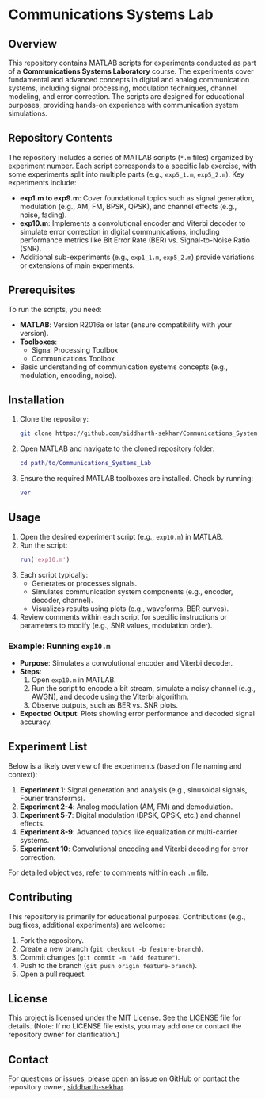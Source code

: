 # Communications Systems Lab

## Overview
This repository contains MATLAB scripts for experiments conducted as part of a **Communications Systems Laboratory** course. The experiments cover fundamental and advanced concepts in digital and analog communication systems, including signal processing, modulation techniques, channel modeling, and error correction. The scripts are designed for educational purposes, providing hands-on experience with communication system simulations.

## Repository Contents
The repository includes a series of MATLAB scripts (`*.m` files) organized by experiment number. Each script corresponds to a specific lab exercise, with some experiments split into multiple parts (e.g., `exp5_1.m`, `exp5_2.m`). Key experiments include:

- **exp1.m to exp9.m**: Cover foundational topics such as signal generation, modulation (e.g., AM, FM, BPSK, QPSK), and channel effects (e.g., noise, fading).
- **exp10.m**: Implements a convolutional encoder and Viterbi decoder to simulate error correction in digital communications, including performance metrics like Bit Error Rate (BER) vs. Signal-to-Noise Ratio (SNR).
- Additional sub-experiments (e.g., `exp1_1.m`, `exp5_2.m`) provide variations or extensions of main experiments.

## Prerequisites
To run the scripts, you need:
- **MATLAB**: Version R2016a or later (ensure compatibility with your version).
- **Toolboxes**:
  - Signal Processing Toolbox
  - Communications Toolbox
- Basic understanding of communication systems concepts (e.g., modulation, encoding, noise).

## Installation
1. Clone the repository:
   ```bash
   git clone https://github.com/siddharth-sekhar/Communications_Systems_Lab.git
   ```
2. Open MATLAB and navigate to the cloned repository folder:
   ```matlab
   cd path/to/Communications_Systems_Lab
   ```
3. Ensure the required MATLAB toolboxes are installed. Check by running:
   ```matlab
   ver
   ```

## Usage
1. Open the desired experiment script (e.g., `exp10.m`) in MATLAB.
2. Run the script:
   ```matlab
   run('exp10.m')
   ```
3. Each script typically:
   - Generates or processes signals.
   - Simulates communication system components (e.g., encoder, decoder, channel).
   - Visualizes results using plots (e.g., waveforms, BER curves).
4. Review comments within each script for specific instructions or parameters to modify (e.g., SNR values, modulation order).

### Example: Running `exp10.m`
- **Purpose**: Simulates a convolutional encoder and Viterbi decoder.
- **Steps**:
  1. Open `exp10.m` in MATLAB.
  2. Run the script to encode a bit stream, simulate a noisy channel (e.g., AWGN), and decode using the Viterbi algorithm.
  3. Observe outputs, such as BER vs. SNR plots.
- **Expected Output**: Plots showing error performance and decoded signal accuracy.

## Experiment List
Below is a likely overview of the experiments (based on file naming and context):
1. **Experiment 1**: Signal generation and analysis (e.g., sinusoidal signals, Fourier transforms).
2. **Experiment 2-4**: Analog modulation (AM, FM) and demodulation.
3. **Experiment 5-7**: Digital modulation (BPSK, QPSK, etc.) and channel effects.
4. **Experiment 8-9**: Advanced topics like equalization or multi-carrier systems.
5. **Experiment 10**: Convolutional encoding and Viterbi decoding for error correction.

For detailed objectives, refer to comments within each `.m` file.

## Contributing
This repository is primarily for educational purposes. Contributions (e.g., bug fixes, additional experiments) are welcome:
1. Fork the repository.
2. Create a new branch (`git checkout -b feature-branch`).
3. Commit changes (`git commit -m "Add feature"`).
4. Push to the branch (`git push origin feature-branch`).
5. Open a pull request.

## License
This project is licensed under the MIT License. See the [LICENSE](LICENSE) file for details. (Note: If no LICENSE file exists, you may add one or contact the repository owner for clarification.)

## Contact
For questions or issues, please open an issue on GitHub or contact the repository owner, [siddharth-sekhar](https://github.com/siddharth-sekhar).